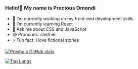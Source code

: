 ### Hello!👋 My name is Precious Omondi 

- 🔭 I’m currently working on my front-end development skills
- 🌱 I’m currently learning React
- 💬 Ask me about CSS and JavaScript
- 😄 Pronouns: she/her
- ⚡ Fun fact: I love fictional stories


[![Presho's GitHub stats](https://github-readme-stats.vercel.app/api?username=Presho99)](https://github.com/Presho99/github-readme-stats)

[![Top Langs](https://github-readme-stats.vercel.app/api/top-langs/?username=anuraghazra)](https://github.com/anuraghazra/github-readme-stats)
